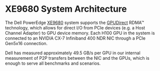 # XE9680 System Architecture

The Dell PowerEdge [XE9680](https://www.delltechnologies.com/asset/en-us/products/servers/technical-support/poweredge-xe9680-spec-sheet.pdf) system supports the [GPUDirect](https://developer.nvidia.com/gpudirect) RDMA™ technology, which allows for direct I/O from PCIe devices (e.g. a Host Channel Adapter) to GPU device memory.  Each H100 GPU in the system is connected to an NVIDIA CX-7 Infiniband 400 NDR NIC through a PCIe Gen5x16 connection.

Dell has measured approximately 49.5 GB/s per GPU in our internal measurement of P2P transfers between the NIC and the GPUs, which is enough to serve all benchmarks and scenarios.

